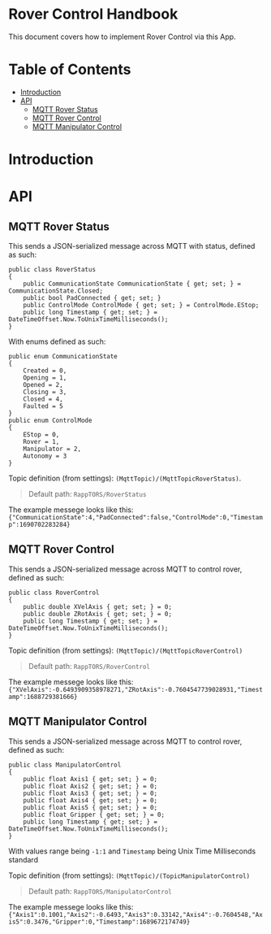 # Rover Control Handbook

<!-- Written by [Jakub Wiśniewski](https://www.linkedin.com/in/jakub-wi%C5%9Bniewski-0a1b21273/) -->

This document covers how to implement Rover Control via this App.

# Table of Contents

- [Introduction](#toc-introduction)
- [API](#toc-api)
  - [MQTT Rover Status](#toc-rover-status)
  - [MQTT Rover Control](#toc-rover-control)
  - [MQTT Manipulator Control](#toc-manipulator-control)

# <a id="toc-introduction"></a>Introduction



# <a id="toc-api"></a>API

## <a id="toc-rover-status"></a> MQTT Rover Status
This sends a JSON-serialized message across MQTT with status, defined as such:
```
public class RoverStatus
{
	public CommunicationState CommunicationState { get; set; } = CommunicationState.Closed;
	public bool PadConnected { get; set; }
	public ControlMode ControlMode { get; set; } = ControlMode.EStop;
	public long Timestamp { get; set; } = DateTimeOffset.Now.ToUnixTimeMilliseconds();
}
```
With enums defined as such:
```
public enum CommunicationState
{
	Created = 0,
	Opening = 1,
	Opened = 2,
	Closing = 3,
	Closed = 4,
	Faulted = 5
}
public enum ControlMode
{
	EStop = 0,
	Rover = 1,
	Manipulator = 2,
	Autonomy = 3
}
 ```

Topic definition (from settings): `(MqttTopic)/(MqttTopicRoverStatus)`.
> Default path: `RappTORS/RoverStatus`

The example messege looks like this:
`{"CommunicationState":4,"PadConnected":false,"ControlMode":0,"Timestamp":1690702283284}`




## <a id="toc-rover-control"></a> MQTT Rover Control
This sends a JSON-serialized message across MQTT to control rover, defined as such:
```
public class RoverControl
{
	public double XVelAxis { get; set; } = 0;
	public double ZRotAxis { get; set; } = 0;
	public long Timestamp { get; set; } = DateTimeOffset.Now.ToUnixTimeMilliseconds();
}
```
Topic definition (from settings): `(MqttTopic)/(MqttTopicRoverControl)`
> Default path: `RappTORS/RoverControl`

The example messege looks like this:
`{"XVelAxis":-0.6493909358978271,"ZRotAxis":-0.7604547739028931,"Timestamp":1688729381666}`

## <a id="toc-manipulator-control"></a> MQTT Manipulator Control

This sends a JSON-serialized message across MQTT to control rover, defined as such:
```
public class ManipulatorControl
{
	public float Axis1 { get; set; } = 0;
	public float Axis2 { get; set; } = 0;
	public float Axis3 { get; set; } = 0;
	public float Axis4 { get; set; } = 0;
	public float Axis5 { get; set; } = 0;
	public float Gripper { get; set; } = 0;
	public long Timestamp { get; set; } = DateTimeOffset.Now.ToUnixTimeMilliseconds();
}
```
With values range being `-1:1`
and `Timestamp` being Unix Time Milliseconds standard

Topic definition (from settings): `(MqttTopic)/(TopicManipulatorControl)`
> Default path: `RappTORS/ManipulatorControl`

The example messege looks like this:
`{"Axis1":0.1001,"Axis2":-0.6493,"Axis3":0.33142,"Axis4":-0.7604548,"Axis5":0.3476,"Gripper":0,"Timestamp":1689672174749}`
